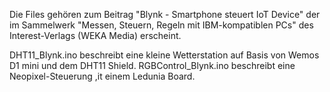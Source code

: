 Die Files gehören zum Beitrag "Blynk - Smartphone steuert IoT Device" der im Sammelwerk "Messen, Steuern, Regeln mit IBM-kompatiblen PCs" des Interest-Verlags (WEKA Media) erscheint.

DHT11_Blynk.ino beschreibt eine kleine Wetterstation auf Basis von Wemos D1 mini und dem DHT11 Shield.
RGBControl_Blynk.ino beschreibt eine Neopixel-Steuerung ,it einem Ledunia Board. 

